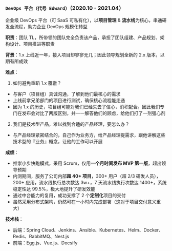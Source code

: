 ### `DevOps 平台（代号 Edward）`（2020.10 - 2021.04）

企业级 DevOps 平台（可 SaaS 可私有化），以**项目管理** & **流水线**为核心，串通研发全流程，助力企业 DevOps 规模化转型

**职责**：团队 TL，所带领的团队完全负责该产品，承担了团队组建、产品规划、架构设计、项目推进等职责

**背景**：1.x 上线近一年，接入项目却寥寥无几；因此领导规划全新的 2.x 版本，以期有所成效

**难点**：
1. 如何避免重蹈 1.x 覆辙？
  - 与客户（项目组）真诚沟通，了解到他们最核心的需求
  - 上线前拿兄弟部门的项目进行测试，确保核心流程能走通
  - 因为 1.x 的历史，项目组可能对我们已经失去了信心，消积配合。因此我们专门在发布会对比了两版区别，并一一解答他们的顾虑，给他们打了一剂强心剂
2. 我们是技术型产品，难以找到合适的产品经理，要怎么办？
  - 与产品经理紧密结合的，自己作为业务方，给产品经理提需求，跟他讲解这些技术型的『业务』概念，让他的工作可以开展

**成绩**：
  - 推崇小步快跑模式，采用 Scrum，仅用**一个月时间发布 MVP 第一版**，超出领导预期
  - 内测期间，服务了公司内部**超 40+ 项目**，300+ 用户（超 2/3 研发人员），200+ 应用，流水线执行总次数达 3w+，7 天流水线执行次数达 1400+，系统稳定性达 99.5%，极大地提升了研发效能
  - 通过中台能力的复用，成功支撑了 2 个**定制化**项目的交付
  - 虽然采用分布式架构，仍然可在一小时内完成部署（这对于项目交付意义重大）

**技术栈**：
- 后端：Spring Cloud、Jenkins、Ansible、Kubernetes、Helm、Docker、Redis、RabbitMQ、Nest.js
- 前端：Egg.js、Vue.js、Docsify
